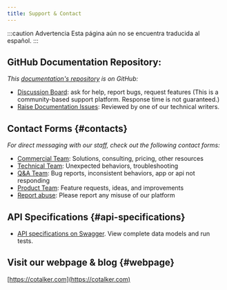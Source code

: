 ```yaml
---
title: Support & Contact
---
```


:::caution Advertencia
Esta página aún no se encuentra traducida al español.
:::



## GitHub Documentation Repository:
_This [documentation's repository](https://github.com/Cotalker/documentation) is on GitHub:_ 
  - [Discussion Board](https://github.com/Cotalker/documentation/discussions): ask for help, report bugs, request features (This is a community-based support platform. Response time is not guaranteed.)
  - [Raise Documentation Issues](https://github.com/Cotalker/documentation/issues): Reviewed by one of our technical writers.

## Contact Forms {#contacts}
_For direct messaging with our staff, check out the following contact forms:_

- [Commercial Team](/docs/support/commercial): Solutions, consulting, pricing, other resources
- [Technical Team](/docs/support/technical): Unexpected behaviors, troubleshooting
- [Q&A Team](/docs/support/bug_report): Bug reports, inconsistent behaviors, app or api not responding
- [Product Team](/docs/support/feature_request): Feature requests, ideas, and improvements
- [Report abuse](/docs/support/report_abuse): Please report any misuse of our platform

## API Specifications {#api-specifications}

- [API specifications on Swagger](https://www.cotalker.com/swagger/core/?key=woubtjf4olr0t4zgutuwn6scbcm6hd3qh1cgl5obmohpbm3mfublnwcvv67lodgjvd3h86s9ppshtvmf95gepsqh6nizq9liu7f). View complete data models and run tests.

## Visit our webpage & blog {#webpage}

<span className="hero__subtitle">

[https://cotalker.com](https://cotalker.com)

</span>
